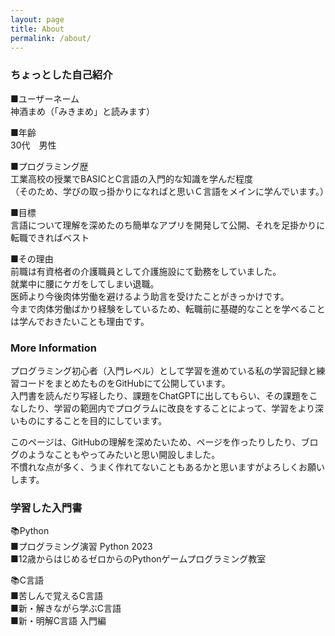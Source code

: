```yaml
---
layout: page
title: About
permalink: /about/
---
```


### ちょっとした自己紹介

■ユーザーネーム  
神酒まめ（「みきまめ」と読みます）  

■年齢  
30代　男性  

■プログラミング歴  
工業高校の授業でBASICとC言語の入門的な知識を学んだ程度  
（そのため、学びの取っ掛かりになればと思いＣ言語をメインに学んでいます。）  

■目標  
言語について理解を深めたのち簡単なアプリを開発して公開、それを足掛かりに転職できればベスト  

■その理由  
前職は有資格者の介護職員として介護施設にて勤務をしていました。  
就業中に腰にケガをしてしまい退職。  
医師より今後肉体労働を避けるよう助言を受けたことがきっかけです。  
今まで肉体労働ばかり経験をしているため、転職前に基礎的なことを学べることは学んでおきたいことも理由です。  
  
### More Information

プログラミング初心者（入門レベル）として学習を進めている私の学習記録と練習コードをまとめたものをGitHubにて公開しています。  
入門書を読んだり写経したり、課題をChatGPTに出してもらい、その課題をこなしたり、学習の範囲内でプログラムに改良をすることによって、学習をより深いものにすることを目的にしています。  

このページは、GitHubの理解を深めたいため、ページを作ったりしたり、ブログのようなこともやってみたいと思い開設しました。  
不慣れな点が多く、うまく作れてないこともあるかと思いますがよろしくお願いします。  

  
### 学習した入門書

📚Python  
■プログラミング演習 Python 2023  
■12歳からはじめるゼロからのPythonゲームプログラミング教室  

📚C言語  
■苦しんで覚えるC言語  
■新・解きながら学ぶC言語  
■新・明解C言語 入門編  
